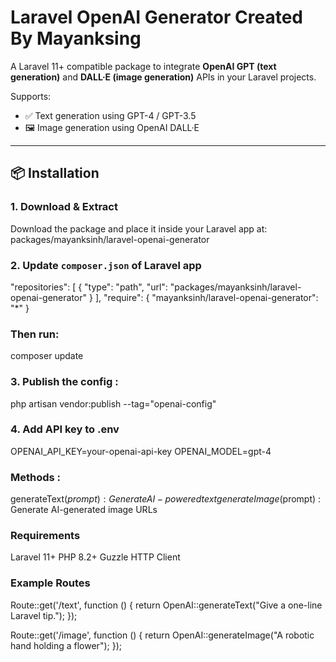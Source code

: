 # Laravel OpenAI Generator Created By Mayanksing 

A Laravel 11+ compatible package to integrate **OpenAI GPT (text generation)** and **DALL·E (image generation)** APIs in your Laravel projects.

Supports:
- ✅ Text generation using GPT-4 / GPT-3.5
- 🖼️ Image generation using OpenAI DALL·E

---

## 📦 Installation

### 1. Download & Extract

Download the package and place it inside your Laravel app at: packages/mayanksinh/laravel-openai-generator

### 2. Update `composer.json` of Laravel app
"repositories": [
    {
        "type": "path",
        "url": "packages/mayanksinh/laravel-openai-generator"
    }
],
"require": {
    "mayanksinh/laravel-openai-generator": "*"
}

### Then run: 
composer update

### 3. Publish the config : 
php artisan vendor:publish --tag="openai-config"

### 4. Add API key to .env
OPENAI_API_KEY=your-openai-api-key
OPENAI_MODEL=gpt-4

### Methods :
generateText($prompt)	: Generate AI-powered text
generateImage($prompt)	: Generate AI-generated image URLs

### Requirements
Laravel 11+
PHP 8.2+
Guzzle HTTP Client

###  Example Routes
Route::get('/text', function () {
    return OpenAI::generateText("Give a one-line Laravel tip.");
});

Route::get('/image', function () {
    return OpenAI::generateImage("A robotic hand holding a flower");
});
